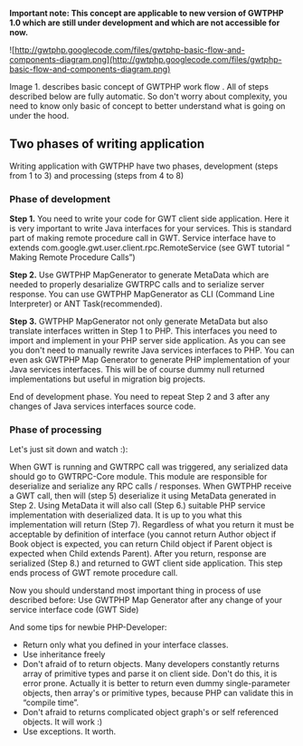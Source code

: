 **Important note: This concept are applicable to new version of GWTPHP 1.0 which are still under development and which are not accessible for now.**



![http://gwtphp.googlecode.com/files/gwtphp-basic-flow-and-components-diagram.png](http://gwtphp.googlecode.com/files/gwtphp-basic-flow-and-components-diagram.png)


Image 1. describes basic concept of GWTPHP work flow . All of steps described below are fully automatic. So don't worry about complexity, you need to know only basic of concept to better understand what is going on under the hood.

## Two phases of writing application ##

Writing application with GWTPHP have two phases, development (steps from 1 to 3) and processing (steps from 4 to 8)

### Phase of development ###
**Step 1.** You need to write your code for GWT client side application. Here it is very important to write Java interfaces for your services. This is standard part of making remote procedure call in GWT. Service interface have to extends com.google.gwt.user.client.rpc.RemoteService (see GWT tutorial “ Making Remote Procedure Calls”)

**Step 2.** Use GWTPHP MapGenerator to generate MetaData which are needed to properly desarialize GWTRPC calls and to serialize server response. You can use GWTPHP MapGenerator as CLI (Command Line Interpreter) or ANT Task(recommended).


**Step 3.** GWTPHP MapGenerator not only generate MetaData but also translate interfaces written in Step 1 to PHP. This interfaces you need to import and implement in your PHP server side application. As you can see you don't need to manually rewrite Java services interfaces to PHP. You can even ask GWTPHP Map Generator to generate PHP implementation of your Java services interfaces. This will be of course dummy null returned implementations but useful in migration big projects.

End of development phase.
You need to repeat Step 2 and 3 after any changes of Java services interfaces source code.

### Phase of processing ###
Let's just sit down and watch  :):

When GWT is running and GWTRPC call was triggered, any serialized data should go to GWTRPC-Core module. This module are responsible for deserialize and serialize any RPC calls / responses. When GWTPHP receive a GWT call, then will (step 5) deserialize it using MetaData generated in Step 2. Using MetaData it will also call (Step 6.) suitable PHP service implementation with deserialized data. It is up to you what this implementation will return (Step 7). Regardless of what you return it must be acceptable by definition of interface (you cannot return Author object if Book object is expected, you can return Child object if Parent object is expected when Child extends Parent). After you return, response are serialized (Step 8.) and returned to GWT client side application. This step ends process of GWT remote procedure call.

Now you should understand most important thing in process of use described before:
Use GWTPHP Map Generator after any change of your service interface code (GWT Side)

And some tips for newbie PHP-Developer:
  * Return only what you defined in your interface classes.
  * Use inheritance freely
  * Don't afraid of to return objects. Many developers constantly returns array of primitive types and parse it on client side. Don't do this, it is error prone. Actually it is better to return even dummy single-parameter objects, then array's or primitive types, because PHP can validate this in “compile time”.
  * Don't afraid to returns complicated object graph's or self referenced objects. It will work :)
  * Use exceptions. It worth.